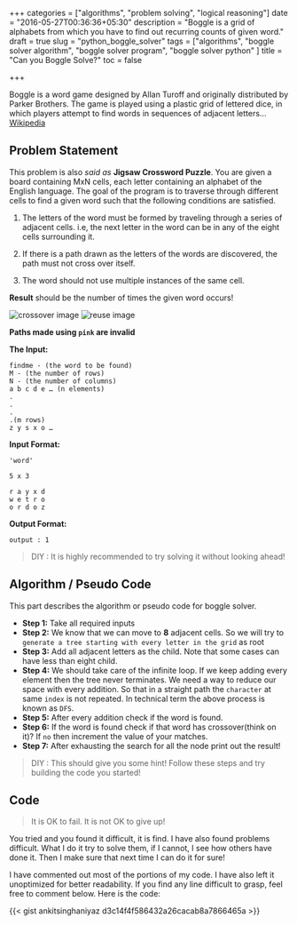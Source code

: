 +++
categories = ["algorithms", "problem solving", "logical reasoning"]
date = "2016-05-27T00:36:36+05:30"
description = "Boggle is a grid of alphabets from which you have to find out recurring counts of given word."
draft = true
slug = "python_boggle_solver"
tags = ["algorithms", "boggle solver algorithm", "boggle solver program", "boggle solver python" ]
title = "Can you Boggle Solve?"
toc = false

+++

Boggle is a word game designed by Allan Turoff and originally distributed by Parker Brothers. The game is played using a plastic grid of lettered dice, in which players attempt to find words in sequences of adjacent letters... [Wikipedia](https://en.wikipedia.org/wiki/Boggle)

## Problem Statement

This problem is also *said as* **Jigsaw Crossword Puzzle**. You are given a board containing MxN cells, each letter containing an alphabet of the English language.
The goal of the program is to traverse through different cells to find a given word such that the following conditions are satisfied.

1. The letters of the word must be formed by traveling through a series of adjacent cells. i.e, the next letter in the word can be in any of the eight cells surrounding it.

2. If there is a path drawn as the letters of the words are discovered, the path must not cross over itself.

3. The word should not use multiple instances of the same cell.

**Result** should be the number of times the given word occurs!

![crossover image](/images/algorithms/boggle_case.png "Img 1")
![reuse image](/images/algorithms/boggle_reuse.png "Img 2")

**Paths made using `pink` are invalid**



**The Input:**
```
findme - (the word to be found)
M - (the number of rows)
N - (the number of columns)
a b c d e … (n elements)
.
.
.
.(m rows)
z y s x o …
```

**Input Format:**

```
'word'

5 x 3

r a y x d
w e t r o
o r d o z
```

**Output Format:**
```
output : 1
```
> DIY : It is highly recommended to try solving it without looking ahead!


## Algorithm / Pseudo Code

This part describes the algorithm or pseudo code for boggle solver.

- **Step 1:** Take all required inputs
- **Step 2:** We know that we can move to **8** adjacent cells. So we will try to `generate a tree starting with every letter in the grid` as root
- **Step 3:** Add all adjacent letters as the child. Note that some cases can have less than eight child.
- **Step 4:** We should take care of the infinite loop. If we keep adding every element then the tree never terminates. We need a way to reduce our space with every addition. So that in a straight path the `character` at same `index` is not repeated. In technical term the above process is known as `DFS`.
- **Step 5:** After every addition check if the word is found.
- **Step 6:** If the word is found check if that word has crossover(think on it)? If `no` then increment the value of your matches.
- **Step 7:** After exhausting the search for all the node print out the result!

> DIY : This should give you some hint! Follow these steps and try building the code you started!

## Code

> It is OK to fail. It is not OK to give up!

You tried and you found it difficult, it is find. I have also found problems difficult. What I do it try to solve them, if I cannot, I see how others have done it. Then I make sure that next time I can do it for sure!

I have commented out most of the portions of my code. I have also left it unoptimized for better readability. If you find any line difficult to grasp, feel free to comment below. Here is the code:

{{< gist ankitsinghaniyaz d3c14f4f586432a26cacab8a7866465a >}}
